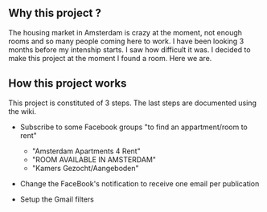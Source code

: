 ## Why this project ? ##

The housing market in Amsterdam is crazy at the moment, not enough rooms and so many people coming here to work. I have been looking 3 months before my intenship starts. I saw how difficult it was. I decided to make this project at the moment I found a room. Here we are. 

## How this project works ## 

This project is constituted of 3 steps. The last steps are documented using the wiki.

 * Subscribe to some Facebook groups "to find an appartment/room to rent"
    * "Amsterdam Apartments 4 Rent"
    * "ROOM AVAILABLE IN AMSTERDAM"
    * "Kamers Gezocht/Aangeboden"
    
 * Change the FaceBook's notification to receive one email per publication
 * Setup the Gmail filters


